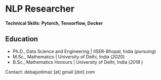# NLP Researcher

#### Technical Skills: Pytorch, Tensorflow, Docker

## Education
- Ph.D., Data Science and Engineering | IISER-Bhopal, India (_pursuing_)								       		
- M.Sc., Mathematics	| University of Delhi, India (_2020_)	 			        		
- B.Sc., Mathematics Honours | University of Delhi, India (_2018_ )

Contact: debajyotimaz [at] gmail [dot] com
